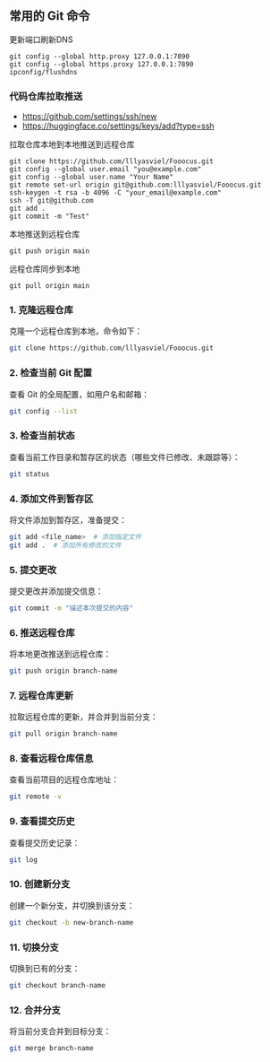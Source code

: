 ## 常用的 Git 命令

更新端口刷新DNS

```
git config --global http.proxy 127.0.0.1:7890
git config --global https.proxy 127.0.0.1:7890
ipconfig/flushdns
```
### 代码仓库拉取推送

- https://github.com/settings/ssh/new
- https://huggingface.co/settings/keys/add?type=ssh

拉取仓库本地到本地推送到远程仓库

```
git clone https://github.com/lllyasviel/Fooocus.git
git config --global user.email "you@example.com"
git config --global user.name "Your Name"
git remote set-url origin git@github.com:lllyasviel/Fooocus.git
ssh-keygen -t rsa -b 4096 -C "your_email@example.com"
ssh -T git@github.com
git add . 
git commit -m "Test" 
```

本地推送到远程仓库
```
git push origin main
```
远程仓库同步到本地 
```
git pull origin main  
```

### 1. **克隆远程仓库**

克隆一个远程仓库到本地，命令如下：

```bash
git clone https://github.com/lllyasviel/Fooocus.git
```

### 2. **检查当前 Git 配置**

查看 Git 的全局配置，如用户名和邮箱：

```bash
git config --list
```

### 3. **检查当前状态**

查看当前工作目录和暂存区的状态（哪些文件已修改、未跟踪等）：

```bash
git status
```

### 4. **添加文件到暂存区**

将文件添加到暂存区，准备提交：

```bash
git add <file_name>  # 添加指定文件
git add .  # 添加所有修改的文件
```

### 5. **提交更改**

提交更改并添加提交信息：

```bash
git commit -m "描述本次提交的内容"
```

### 6. **推送远程仓库**

将本地更改推送到远程仓库：

```bash
git push origin branch-name
```

### 7. **远程仓库更新**

拉取远程仓库的更新，并合并到当前分支：

```bash
git pull origin branch-name
```

### 8. **查看远程仓库信息**

查看当前项目的远程仓库地址：

```bash
git remote -v
```

### 9. **查看提交历史**

查看提交历史记录：

```bash
git log
```

### 10. **创建新分支**

创建一个新分支，并切换到该分支：

```bash
git checkout -b new-branch-name
```

### 11. **切换分支**

切换到已有的分支：

```bash
git checkout branch-name
```

### 12. **合并分支**

将当前分支合并到目标分支：

```bash
git merge branch-name
```
